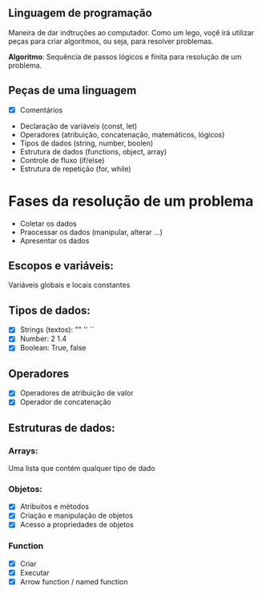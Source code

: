 ## Linguagem de programação

Maneira de dar indtruções ao computador.
Como um lego, voçê irá utilizar peças para criar algoritmos, ou seja, para resolver problemas.

**Algoritmo**: Sequência de passos lógicos e finita para resolução de um problema.

## Peças de uma linguagem

- [x] Comentários
- Declaração de variáveis (const, let)
- Operadores (atribuição, concatenação, matemáticos, lógicos)
- Tipos de dados (string, number, boolen)
- Estrutura de dados (functions, object, array)
- Controle de fluxo (if/else)
- Estrutura de repetição (for, while)

# Fases da resolução de um problema

- Coletar os dados
- Praocessar os dados (manipular, alterar ...)
- Apresentar os dados

## Escopos e variáveis:

Variáveis globais e locais
constantes

## Tipos de dados:

- [x] Strings (textos): "" '' ``
- [x] Number: 2 1.4
- [x] Boolean: True, false

## Operadores
- [x] Operadores de atribuição de valor
- [x] Operador de concatenação

## Estruturas de dados:

### Arrays:

Uma lista que contém qualquer tipo de dado

### Objetos:

- [x] Atribuitos e métodos
- [x] Criação e manipulação de objetos
- [x] Acesso a propriedades de objetos

### Function

- [x] Criar
- [x] Executar
- [x] Arrow function / named function
